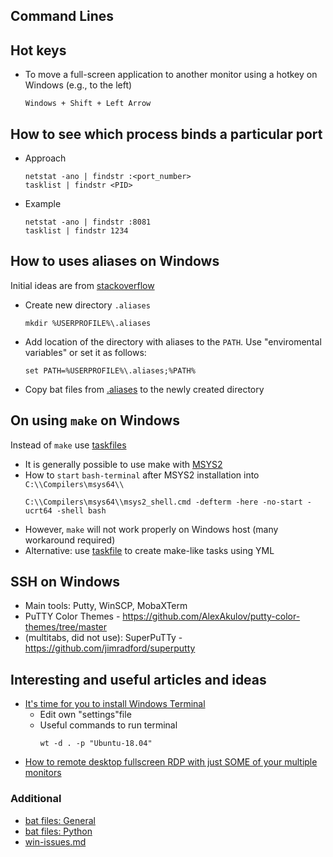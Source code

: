 ## Command Lines

## Hot keys

* To move a full-screen application to another monitor using a hotkey on Windows (e.g., to the left)
	```
 	Windows + Shift + Left Arrow
	```

## How to see which process binds a particular port

* Approach
   ```
   netstat -ano | findstr :<port_number>
   tasklist | findstr <PID>
   ```
* Example
   ```
   netstat -ano | findstr :8081
   tasklist | findstr 1234
   ```

## How to uses aliases on Windows

Initial ideas are from [stackoverflow](https://stackoverflow.com/questions/20530996/aliases-in-windows-command-prompt)

* Create new directory ```.aliases```
   ```
   mkdir %USERPROFILE%\.aliases
   ```
* Add location of the directory with aliases to the ```PATH```. Use "enviromental variables" or set it as follows:
   ```
   set PATH=%USERPROFILE%\.aliases;%PATH%
   ```
* Copy bat files from [.aliases](.aliases) to the newly created directory

## On using `make` on Windows

Instead of `make` use [taskfiles](https://taskfile.dev/)

* It is generally possible to use make with [MSYS2](https://github.com/vdmitriyev/learn-golang#gcc-minwg-etc-on-windows)
* How to `start` `bash-terminal` after MSYS2 installation into ```C:\\Compilers\msys64\\```
	```
	C:\\Compilers\msys64\\msys2_shell.cmd -defterm -here -no-start -ucrt64 -shell bash
	```
* However, `make` will not work properly on Windows host (many workaround required)
* Alternative: use [taskfile](https://taskfile.dev/) to create make-like tasks using YML

## SSH on Windows

* Main tools: Putty, WinSCP, MobaXTerm
* PuTTY Color Themes - https://github.com/AlexAkulov/putty-color-themes/tree/master
* (multitabs, did not use): SuperPuTTy - https://github.com/jimradford/superputty

## Interesting and useful articles and ideas

* [It's time for you to install Windows Terminal](https://www.hanselman.com/blog/its-time-for-you-to-install-windows-terminal)
   - Edit own "settings"file
   - Useful commands to run terminal
	   ```
	   wt -d . -p "Ubuntu-18.04"
	   ```
* [How to remote desktop fullscreen RDP with just SOME of your multiple monitors](https://www.hanselman.com/blog/how-to-remote-desktop-fullscreen-rdp-with-just-some-of-your-multiple-monitors)

### Additional

* [bat files: General](../bat/)
* [bat files: Python](../python/windows/)
* [win-issues.md](win-issues.md)
